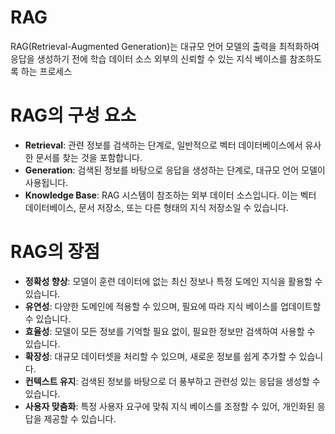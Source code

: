 # RAG

RAG(Retrieval-Augmented Generation)는 대규모 언어 모델의 출력을 최적화하여 응답을 생성하기 전에 학습 데이터 소스 외부의 신뢰할 수 있는 지식 베이스를 참조하도록 하는 프로세스

# RAG의 구성 요소
- **Retrieval**: 관련 정보를 검색하는 단계로, 일반적으로 벡터 데이터베이스에서 유사한 문서를 찾는 것을 포함합니다.
- **Generation**: 검색된 정보를 바탕으로 응답을 생성하는 단계로, 대규모 언어 모델이 사용됩니다.
- **Knowledge Base**: RAG 시스템이 참조하는 외부 데이터 소스입니다. 이는 벡터 데이터베이스, 문서 저장소, 또는 다른 형태의 지식 저장소일 수 있습니다.        

# RAG의 장점
- **정확성 향상**: 모델이 훈련 데이터에 없는 최신 정보나 특정 도메인 지식을 활용할 수 있습니다.
- **유연성**: 다양한 도메인에 적용할 수 있으며, 필요에 따라 지식 베이스를 업데이트할 수 있습니다.
- **효율성**: 모델이 모든 정보를 기억할 필요 없이, 필요한 정보만 검색하여 사용할 수 있습니다.
- **확장성**: 대규모 데이터셋을 처리할 수 있으며, 새로운 정보를 쉽게 추가할 수 있습니다.
- **컨텍스트 유지**: 검색된 정보를 바탕으로 더 풍부하고 관련성 있는 응답을 생성할 수 있습니다.
- **사용자 맞춤화**: 특정 사용자 요구에 맞춰 지식 베이스를 조정할 수 있어, 개인화된 응답을 제공할 수 있습니다.
